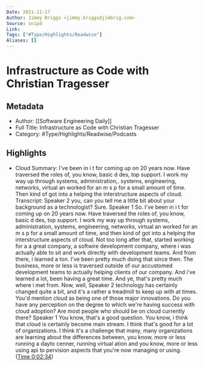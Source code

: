 ```yaml
---
Date: 2021-11-17
Author: Jimmy Briggs <jimmy.briggs@jimbrig.com>
Source: snipd
Link: 
Tags: ["#Type/Highlights/Readwise"]
Aliases: []
---
```

# Infrastructure as Code with Christian Tragesser

## Metadata
- Author: [[Software Engineering Daily]]
- Full Title: Infrastructure as Code with Christian Tragesser
- Category: #Type/Highlights/Readwise/Podcasts

## Highlights
- Cloud
  Summary:
  I've been in i t for coming up on 20 years now. Have traversed the roles of, you know, basic d des, top support. I work my way up through systems, administration,. systems, engineering, networks, virtual an worked for an m s p for a small amount of time. Then kind of got into a helping the interstructure aspects of cloud.
  Transcript:
  Speaker 2
  you, can you tell me a little bit about your background as a technologist? Sure.
  Speaker 1
  So. I've been in i t for coming up on 20 years now. Have traversed the roles of, you know, basic d des, top support. I work my way up through systems, administration, systems, engineering, networks, virtual an worked for an m s p for a small amount of time, and then kind of got into a helping the interstructure aspects of cloud. Not too long after that, started working for a a great company, a softwire development company, where i was actually able to sit and work directly with development teams. And from there, i learned a ton. I've been pretty much doing that since then. The business, more or less is traversed outside of our accustomed development teams to actually helping clients of our company. And i've learned a lot, been having a great time. And ye, that's pretty much where i met from. Now, well,
  Speaker 2
  technology has certainly changed quite a bit, and it's a rather a treadmill to keep up with at times. You'd mention cloud as being one of those major innovations. Do you have any perception on the degree to which we're having success with cloud adoption? Are most people who should be on cloud currently there?
  Speaker 1
  You know, that's a good question. You know, i think that cloud is certainly become main stream. I think that's good for a lot of organizations. I think it's a challenge that many, many organizations are learning about the differences between, you know, more or less running a dayto cenner, running virtual ation and you know, more or less using api to pervision aspects that you're now managing or using. ([Time 0:02:34](https://share.snipd.com/snip/e1935c24-c1c6-46a5-9b21-9ba484e32946))
